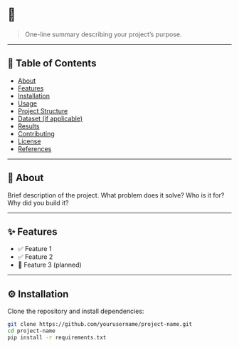 # 📌 

> One-line summary describing your project’s purpose.

---

## 📖 Table of Contents
- [About](#about)
- [Features](#features)
- [Installation](#installation)
- [Usage](#usage)
- [Project Structure](#project-structure)
- [Dataset (if applicable)](#dataset)
- [Results](#results)
- [Contributing](#contributing)
- [License](#license)
- [References](#references)

---

## 🧾 About

Brief description of the project. What problem does it solve? Who is it for? Why did you build it?

---

## ✨ Features

- ✅ Feature 1
- ✅ Feature 2
- 🚧 Feature 3 (planned)

---

## ⚙️ Installation

Clone the repository and install dependencies:

```bash
git clone https://github.com/yourusername/project-name.git
cd project-name
pip install -r requirements.txt
